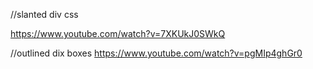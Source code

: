//slanted div css

https://www.youtube.com/watch?v=7XKUkJ0SWkQ

//outlined dix boxes
https://www.youtube.com/watch?v=pgMIp4ghGr0

